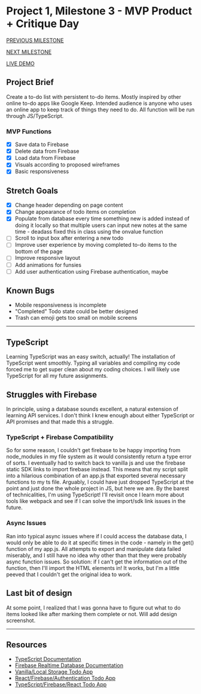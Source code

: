 # Project 1, Milestone 3 - MVP Product + Critique Day

[PREVIOUS MILESTONE](milestone2.md)

[NEXT MILESTONE](milestone4.md)

[LIVE DEMO](https://atls4630-fwd.vercel.app/projects/project1/index.html)

## Project Brief

Create a to-do list with persistent to-do items. Mostly inspired by other online to-do apps like Google Keep. Intended audience is anyone who uses an online app to keep track of things they need to do. All function will be run through JS/TypeScript.

### MVP Functions

- [x] Save data to Firebase
- [x] Delete data from Firebase
- [x] Load data from Firebase
- [x] Visuals according to proposed wireframes
- [x] Basic responsiveness

## Stretch Goals

- [x] Change header depending on page content
- [x] Change appearance of todo items on completion
- [x] Populate from database every time something new is added instead of doing it locally so that multiple users can input new notes at the same time - deadass fixed this in class using the onvalue function
- [ ] Scroll to input box after entering a new todo
- [ ] Improve user experience by moving completed to-do items to the bottom of the page
- [ ] Improve responsive layout
- [ ] Add animations for funsies
- [ ] Add user authentication using Firebase authentication, maybe

## Known Bugs

- Mobile responsiveness is incomplete
- "Completed" Todo state could be better designed
- Trash can emoji gets too small on mobile screens

---

## TypeScript

Learning TypeScript was an easy switch, actually! The installation of TypeScript went smoothly. Typing all variables and compiling my code forced me to get super clean about my coding choices. I will likely use TypeScript for all my future assignments.

## Struggles with Firebase

In principle, using a database sounds excellent, a natural extension of learning API services. I don't think I knew enough about either TypeScript or API promises and that made this a struggle.

### TypeScript + Firebase Compatibility

So for some reason, I couldn't get firebase to be happy importing from node_modules in my file system as it would consistently return a type error of sorts. I eventually had to switch back to vanilla js and use the firebase static SDK links to import firebase instead. This means that my script split into a hilarious combination of an app.js that exported several necessary functions to my ts file. Arguably, I could have just dropped TypeScript at the point and just done the whole project in JS, but here we are.
By the barest of technicalities, I'm using TypeScript! I'll revisit once I learn more about tools like webpack and see if I can solve the import/sdk link issues in the future.

### Async Issues

Ran into typical async issues where if I could access the database data, I would only be able to do it at specific times in the code - namely in the get() function of my app.js. All attempts to export and manipulate data failed miserably, and I still have no idea why other than that they were probably async function issues. So solution: if I can't get the information out of the function, then I'll import the HTML elements in! It works, but I'm a little peeved that I couldn't get the original idea to work.

## Last bit of design

At some point, I realized that I was gonna have to figure out what to do items looked like after marking them complete or not. Will add design screenshot.

---

## Resources

- [TypeScript Documentation](https://www.typescriptlang.org/docs/)
- [Firebase Realtime Database Documentation](https://firebase.google.com/docs/database)
- [Vanilla/Local Storage Todo App](https://freshman.tech/todo-list/)
- [React/Firebase/Authentication Todo App](https://dev.to/lada496/to-do-list-with-firebase-web-ver9-hd8)
- [TypeScript/Firebase/React Todo App](https://www.sipios.com/blog-tech/build-a-real-time-todo-app-in-30-minutes-with-reactjs-typescript-and-firebase)
